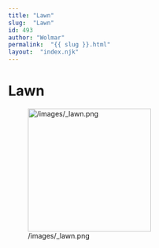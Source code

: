 ```yaml
---
title: "Lawn"
slug:  "Lawn"
id: 493
author: "Wolmar"
permalink:  "{{ slug }}.html"
layout:  "index.njk"
---
```


# Lawn

<figure>
<img src="/images/_lawn.png" title="/images/_lawn.png" width="250"
alt="/images/_lawn.png" />
<figcaption aria-hidden="true">/images/_lawn.png</figcaption>
</figure>
